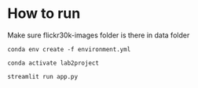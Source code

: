 # How to run

Make sure flickr30k-images folder is there in data folder

```
conda env create -f environment.yml
```

```
conda activate lab2project
```

```
streamlit run app.py
```
